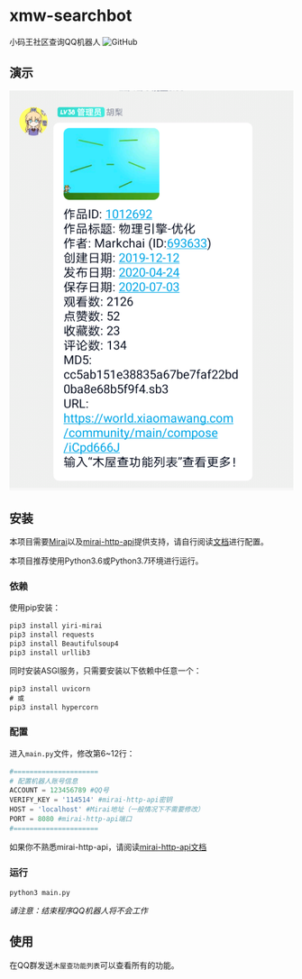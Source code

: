 # xmw-searchbot
小码王社区查询QQ机器人
![GitHub](https://img.shields.io/github/license/HydroGest/xmw-searchbot)

## 演示

![](https://github.com/HydroGest/xmw-searchbot/blob/main/demo.png)

## 安装
本项目需要[Mirai](mamoe/mirai)以及[mirai-http-api](project-mirai/mirai-api-http)提供支持，请自行阅读[文档](https://github.com/mamoe/mirai/blob/dev/docs/ConsoleTerminal.md)进行配置。

本项目推荐使用Python3.6或Python3.7环境进行运行。

### 依赖

使用pip安装：

```shell
pip3 install yiri-mirai
pip3 install requests
pip3 install Beautifulsoup4
pip3 install urllib3
```
同时安装ASGI服务，只需要安装以下依赖中任意一个：
```shell
pip3 install uvicorn
# 或
pip3 install hypercorn
```

### 配置

进入`main.py`文件，修改第6~12行：
```python
#=====================
# 配置机器人账号信息
ACCOUNT = 123456789 #QQ号
VERIFY_KEY = '114514' #mirai-http-api密钥
HOST = 'localhost' #Mirai地址（一般情况下不需要修改）
PORT = 8080 #mirai-http-api端口
#=====================
```
如果你不熟悉mirai-http-api，请阅读[mirai-http-api文档](https://github.com/project-mirai/mirai-api-http/blob/master/README.md)

### 运行

```shell
python3 main.py
```
*请注意：结束程序QQ机器人将不会工作*

## 使用

在QQ群发送`木屋查功能列表`可以查看所有的功能。
